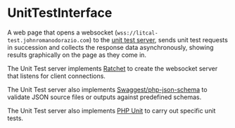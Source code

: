 # UnitTestInterface
A web page that opens a websocket (`wss://litcal-test.johnromanodorazio.com`) to the [unit test server](https://github.com/Liturgical-Calendar/LiturgicalCalendarAPI/blob/development/LitCalTestServer.php),
sends unit test requests in succession and collects the response data asynchronously, showing results graphically on the page as they come in.

The Unit Test server implements [Ratchet](https://github.com/ratchetphp/Ratchet) to create the websocket server that listens for client connections.

The Unit Test server also implements [Swaggest/php-json-schema](https://github.com/swaggest/php-json-schema) to validate JSON source files or outputs against predefined schemas.

The Unit Test server also implements [PHP Unit](https://github.com/sebastianbergmann/phpunit) to carry out specific unit tests.
